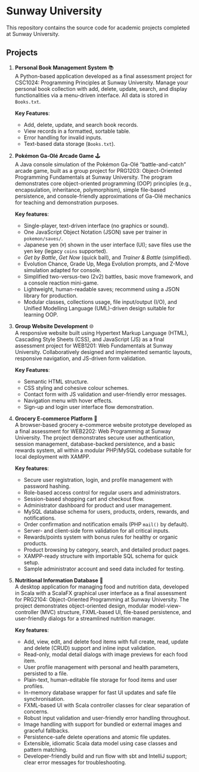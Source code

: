 # Sunway University

This repository contains the source code for academic projects completed at Sunway University.

## Projects

1. **Personal Book Management System** 📚  
   A Python-based application developed as a final assessment project for CSC1024: Programming Principles at Sunway University. Manage your personal book collection with add, delete, update, search, and display functionalities via a menu-driven interface. All data is stored in `Books.txt`.

   **Key Features**:
    - Add, delete, update, and search book records.  
    - View records in a formatted, sortable table.
    - Error handling for invalid inputs.
    - Text-based data storage (`Books.txt`).


2. **Pokémon Ga-Olé Arcade Game**  🕹️   
   A Java console simulation of the Pokémon Ga-Olé “battle-and-catch” arcade game, built as a group project for PRG1203: Object-Oriented Programming Fundamentals at Sunway University. The program demonstrates core object-oriented programming (OOP) principles (e.g., encapsulation, inheritance, polymorphism), simple file-based persistence, and console-friendly approximations of Ga-Olé mechanics for teaching and demonstration purposes.

   **Key features**:
    - Single-player, text-driven interface (no graphics or sound).
    - One JavaScript Object Notation (JSON) save per trainer in `pokemon/saves/`.
    - Japanese yen (`¥`) shown in the user interface (UI); save files use the yen key (legacy `coins` supported).
    - *Get by Battle*, *Get Now* (quick ball), and *Trainer & Battle* (simplified).
    - Evolution Chance, Grade Up, Mega Evolution prompts, and Z-Move simulation adapted for console.
    - Simplified two-versus-two (2v2) battles, basic move framework, and a console reaction mini-game.
    - Lightweight, human-readable saves; recommend using a JSON library for production.
    - Modular classes, collections usage, file input/output (I/O), and Unified Modelling Language (UML)-driven design suitable for learning OOP.

3. **Group Website Development** 🌐   
   A responsive website built using Hypertext Markup Language (HTML), Cascading Style Sheets (CSS), and JavaScript (JS) as a final assessment project for WEB1201: Web Fundamentals at Sunway University. Collaboratively designed and implemented semantic layouts, responsive navigation, and JS-driven form validation.

   **Key Features**:
    - Semantic HTML structure.
    - CSS styling and cohesive colour schemes.
    - Contact form with JS validation and user-friendly error messages.
    - Navigation menu with hover effects.
    - Sign-up and login user interface flow demonstration.

4. **Grocery E-commerce Platform**  🛒   
   A browser-based grocery e-commerce website prototype developed as a final assessment for WEB2202: Web Programming at Sunway University. The project demonstrates secure user authentication, session management, database-backed persistence, and a basic rewards system, all within a modular PHP/MySQL codebase suitable for local deployment with XAMPP.

   **Key features**:
    - Secure user registration, login, and profile management with password hashing.
    - Role-based access control for regular users and administrators.
    - Session-based shopping cart and checkout flow.
    - Administrator dashboard for product and user management.
    - MySQL database schema for users, products, orders, rewards, and notifications.
    - Order confirmation and notification emails (PHP `mail()` by default).
    - Server- and client-side form validation for all critical inputs.
    - Rewards/points system with bonus rules for healthy or organic products.
    - Product browsing by category, search, and detailed product pages.
    - XAMPP-ready structure with importable SQL schema for quick setup.
    - Sample administrator account and seed data included for testing.

5. **Nutritional Information Database** 🥘  
   A desktop application for managing food and nutrition data, developed in Scala with a ScalaFX graphical user interface as a final assessment for PRG2104: Object-Oriented Programming at Sunway University. The project demonstrates object-oriented design, modular model-view-controller (MVC) structure, FXML-based UI, file-based persistence, and user-friendly dialogs for a streamlined nutrition manager.

   **Key features**:
    - Add, view, edit, and delete food items with full create, read, update and delete (CRUD) support and inline input validation.
    - Read-only, modal detail dialogs with image previews for each food item.
    - User profile management with personal and health parameters, persisted to a file.
    - Plain-text, human-editable file storage for food items and user profiles.
    - In-memory database wrapper for fast UI updates and safe file synchronisation.
    - FXML-based UI with Scala controller classes for clear separation of concerns.
    - Robust input validation and user-friendly error handling throughout.
    - Image handling with support for bundled or external images and graceful fallbacks.
    - Persistence-safe delete operations and atomic file updates.
    - Extensible, idiomatic Scala data model using case classes and pattern matching.
    - Developer-friendly build and run flow with sbt and IntelliJ support; clear error messages for troubleshooting.
